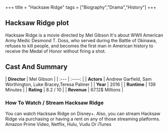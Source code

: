 +++
title = "Hacksaw Ridge"
tags = ["Biography","Drama","History"]
+++
## Hacksaw Ridge plot
Hacksaw Ridge is a movie directed by Mel Gibson It's about WWII American Army Medic Desmond T. Doss, who served during the Battle of Okinawa, refuses to kill people, and becomes the first man in American history to receive the Medal of Honor without firing a shot.
## Cast And Summary
| **Director**      | Mel Gibson |
    | :---        |    :----:   |
    |  **Actors** | Andrew Garfield, Sam Worthington, Luke Bracey,Teresa Palmer |
    | **Year**   | 2016    |
    |  **Runtime** | 139 Minutes |
    |  **Rating** | 8.2 / 10 | 
    |  **Revenue** | 67.12$ Millions |
### How To Watch / Stream Hacksaw Ridge
You can watch Hacksaw Ridge on Disney+.
Also, you can stream Hacksaw Ridge via purchasing or having a rent on any of those streaming platforms.
Amazon Prime Video, Netflix, Hulu, Vudu Or iTunes